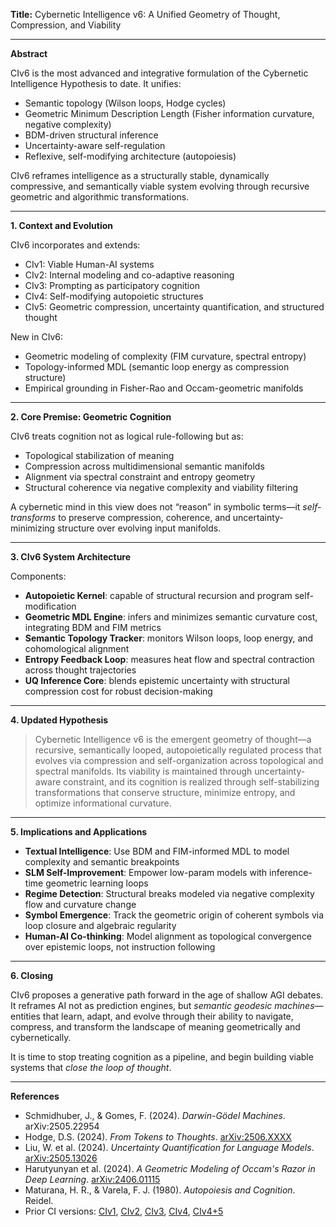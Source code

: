 **Title:**
Cybernetic Intelligence v6: A Unified Geometry of Thought, Compression, and Viability

---

**Abstract**

CIv6 is the most advanced and integrative formulation of the Cybernetic Intelligence Hypothesis to date. It unifies:

* Semantic topology (Wilson loops, Hodge cycles)
* Geometric Minimum Description Length (Fisher information curvature, negative complexity)
* BDM-driven structural inference
* Uncertainty-aware self-regulation
* Reflexive, self-modifying architecture (autopoiesis)

CIv6 reframes intelligence as a structurally stable, dynamically compressive, and semantically viable system evolving through recursive geometric and algorithmic transformations.

---

**1. Context and Evolution**

CIv6 incorporates and extends:

* CIv1: Viable Human-AI systems
* CIv2: Internal modeling and co-adaptive reasoning
* CIv3: Prompting as participatory cognition
* CIv4: Self-modifying autopoietic structures
* CIv5: Geometric compression, uncertainty quantification, and structured thought

New in CIv6:

* Geometric modeling of complexity (FIM curvature, spectral entropy)
* Topology-informed MDL (semantic loop energy as compression structure)
* Empirical grounding in Fisher-Rao and Occam-geometric manifolds

---

**2. Core Premise: Geometric Cognition**

CIv6 treats cognition not as logical rule-following but as:

* Topological stabilization of meaning
* Compression across multidimensional semantic manifolds
* Alignment via spectral constraint and entropy geometry
* Structural coherence via negative complexity and viability filtering

A cybernetic mind in this view does not “reason” in symbolic terms—it *self-transforms* to preserve compression, coherence, and uncertainty-minimizing structure over evolving input manifolds.

---

**3. CIv6 System Architecture**

Components:

* **Autopoietic Kernel**: capable of structural recursion and program self-modification
* **Geometric MDL Engine**: infers and minimizes semantic curvature cost, integrating BDM and FIM metrics
* **Semantic Topology Tracker**: monitors Wilson loops, loop energy, and cohomological alignment
* **Entropy Feedback Loop**: measures heat flow and spectral contraction across thought trajectories
* **UQ Inference Core**: blends epistemic uncertainty with structural compression cost for robust decision-making

---

**4. Updated Hypothesis**

> Cybernetic Intelligence v6 is the emergent geometry of thought—a recursive, semantically looped, autopoietically regulated process that evolves via compression and self-organization across topological and spectral manifolds. Its viability is maintained through uncertainty-aware constraint, and its cognition is realized through self-stabilizing transformations that conserve structure, minimize entropy, and optimize informational curvature.

---

**5. Implications and Applications**

* **Textual Intelligence**: Use BDM and FIM-informed MDL to model complexity and semantic breakpoints
* **SLM Self-Improvement**: Empower low-param models with inference-time geometric learning loops
* **Regime Detection**: Structural breaks modeled via negative complexity flow and curvature change
* **Symbol Emergence**: Track the geometric origin of coherent symbols via loop closure and algebraic regularity
* **Human-AI Co-thinking**: Model alignment as topological convergence over epistemic loops, not instruction following

---

**6. Closing**

CIv6 proposes a generative path forward in the age of shallow AGI debates. It reframes AI not as prediction engines, but *semantic geodesic machines*—entities that learn, adapt, and evolve through their ability to navigate, compress, and transform the landscape of meaning geometrically and cybernetically.

It is time to stop treating cognition as a pipeline, and begin building viable systems that *close the loop of thought*.

---

**References**

* Schmidhuber, J., & Gomes, F. (2024). *Darwin-Gödel Machines*. arXiv:2505.22954
* Hodge, D.S. (2024). *From Tokens to Thoughts*. [arXiv:2506.XXXX](https://arxiv.org/abs/2506.XXXX)
* Liu, W. et al. (2024). *Uncertainty Quantification for Language Models*. [arXiv:2505.13026](https://arxiv.org/abs/2505.13026)
* Harutyunyan et al. (2024). *A Geometric Modeling of Occam's Razor in Deep Learning*. [arXiv:2406.01115](https://arxiv.org/abs/2406.01115)
* Maturana, H. R., & Varela, F. J. (1980). *Autopoiesis and Cognition*. Reidel.
* Prior CI versions: [CIv1](https://algoplexity.github.io/cybernetic-intelligence/hypothesis), [CIv2](https://algoplexity.github.io/cybernetic-intelligence/hypothesisv2), [CIv3](https://algoplexity.github.io/cybernetic-intelligence/hypothesisv3), [CIv4](https://algoplexity.github.io/cybernetic-intelligence/hypothesisv4), [CIv4+5](https://algoplexity.github.io/cybernetic-intelligence/hypothesisv4plus5)
